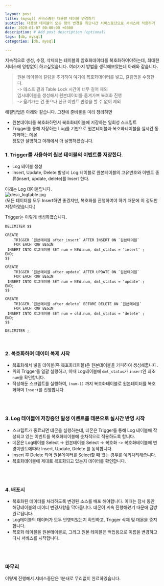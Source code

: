 ```yaml
---

layout: post
title: (mysql) 서비스중인 대용량 테이블 변경하기
subtitle: 대용량 테이블의 모든 행의 변경을 최단시간 서비스중단으로 서비스에 적용하기
date: 2020-01-07 00:00:00 +0300
description: # Add post description (optional)
tags: [db, mysql]
categories: [db, mysql]

---
```


지속적으로 생성, 수정, 삭제되는 테이블의 암호화데이터를 복호화하여야하는데, 최대한 서비스에 영향없이 하고싶었습니다. 여러가지 방법을 생각해보았는데 아래와 같습니다.  

> 원본 테이블에 칼럼을 추가하여 여기에 복호화데이터를 넣고, 칼럼명을 수정한다.  
>  -> 테스트 결과 Table Lock 시간이 너무 길어 제외  
> 임시테이블을 생성해서 원본데이터를 옮겨가며 복호화 진행  
>  -> 옮겨가는 건 좋으나 신규 이벤트 반영을 할 수 없어 제외  
  
해결방법은 아래와 같습니다. 그전에 준비물을 미리 정리하면  
 - 원본데이터를 복호화하면서 복호화테이블에 저장하는 일회성 스크립트  
 - Trigger를 통해 저장하는 Log를 기반으로 원본테이블과 복호화테이블을 실시간 동기화하는 데몬  
정도만 설명하고 아래에서 더 설명하겠습니다.  
  

### 1. Trigger를 사용하여 원본 테이블의 이벤트를 저장한다.  

- Log 테이블 생성  
- Insert, Update, Delete 발생시 Log 테이블로 원본테이블의 고유번호와 이벤트 종류(insert, update, delete)를 Insert 한다.  

아래는 Log 테이블입니다.  
![desc_logtable.jpg](https://papion93.github.io/img/desc_logtable.jpg)  
(모든 데이터를 모두 Insert하면 좋겠지만, 복호화를 진행하여야 하기 때문에 이 정도만 저장하였습니다.)  

Trigger는 이렇게 생성하였습니다.  
```
DELIMITER $$

CREATE
    TRIGGER `원본테이블_after_insert` AFTER INSERT ON `원본테이블`
    FOR EACH ROW BEGIN
 INSERT INTO 로그테이블 SET num = NEW.num, dml_status = 'insert' ;
END;
$$

CREATE
    TRIGGER `원본테이블_after_update` AFTER UPDATE ON `원본테이블`
    FOR EACH ROW BEGIN
 INSERT INTO 로그테이블 SET num = NEW.num, dml_status = 'update' ;
END;
$$

CREATE
    TRIGGER `원본테이블_after_delete` BEFORE DELETE ON `원본테이블`
    FOR EACH ROW BEGIN
 INSERT INTO 로그테이블 SET num = old.num, dml_status = 'delete' ;
END;
$$

DELIMITER ;
```
<br>

### 2. 복호화하며 데이터 복제 시작

- 복호화해서 넣을 테이블(즉 복호화테이블)은 원본테이블을 카피하여 생성해둡니다.  
- 위의 Trigger를 일괄 실행하고, 이때 Log테이블에 `dml_status`가 `insert`인 최초 `num`을 확인합니다.  
- 작성해둔 스크립트를 실행하여, `(num-1)` 까지 복호화테이블로 원본데이터를 복호화하며 `Insert`를 진행합니다.  
<br>
<br>

### 3. Log 테이블에 저장중인 발생 이벤트를 데몬으로 실시간 반영 시작

- 스크립트가 종료되면 데몬을 실행하는데, 데몬은 Trigger를 통해 Log 테이블에 작성되고 있는 이벤트를 복호화테이블에 순차적으로 적용하도록 합니다.
- 데몬은 Log테이블 Select -> 원본테이블 Select -> 복호화 -> 복호화테이블에 변경이벤트에따라 Insert, Update, Delete 를 동작합니다.
- Insert 후 Delete 되어 원본데이터를 Select할 때 없는 경우를 예외처리해줍니다.
- 복호화테이블에 제대로 복호화되고 있는지 데이터를 확인합니다.  
<br>
<br>

### 4. 배포시

- 복호화된 데이터를 처리하도록 변경된 소스를 배포 해야합니다. 이때는 잠시 동안 해당테이블의 데이터 변경사항을 막아둡니다. 데몬이 계속 진행해왔기 때문에 금방 완료됩니다.
- Log테이블의 데이터가 모두 반영되었는지 확인하고, Trigger 삭제 및 데몬을 중지합니다.
- 복호화 테이블을 원본테이블로, 그리고 원본 테이블은 백업용으로 이름을 변경하고 다시 서비스를 시작합니다.  
<br>
<br>

### 마무리
이렇게 진행해서 서비스중단은 1분내로 무리없이 완료하였습니다.